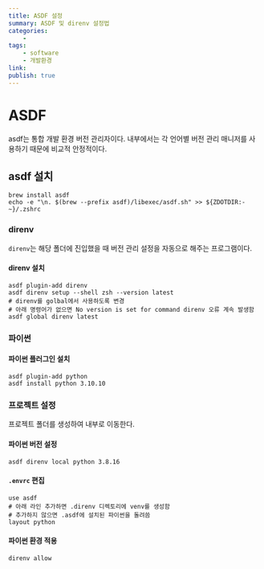 ```yaml
---
title: ASDF 설정
summary: ASDF 및 direnv 설정법
categories:
    - 
tags:
    - software
    - 개발환경
link: 
publish: true
---
```


# ASDF

asdf는 통합 개발 환경 버전 관리자이다. 내부에서는 각 언어별 버전 관리 매니저를 사용하기 때문에 비교적 안정적이다.

## asdf 설치

```shell
brew install asdf
echo -e "\n. $(brew --prefix asdf)/libexec/asdf.sh" >> ${ZDOTDIR:-~}/.zshrc
```

### direnv

`direnv`는 해당 폴더에 진입했을 때 버전 관리 설정을 자동으로 해주는 프로그램이다.

#### direnv 설치

```shell
asdf plugin-add direnv
asdf direnv setup --shell zsh --version latest
# direnv를 golbal에서 사용하도록 변경
# 아래 명령어가 없으면 No version is set for command direnv 오류 계속 발생함
asdf global direnv latest
```

### 파이썬

#### 파이썬 플러그인 설치

```shell
asdf plugin-add python
asdf install python 3.10.10
```

### 프로젝트 설정

프로젝트 폴더를 생성하여 내부로 이동한다.

#### 파이썬 버전 설정

```shell
asdf direnv local python 3.8.16
```

#### `.envrc` 편집

```shell
use asdf
# 아래 라인 추가하면 .direnv 디렉토리에 venv를 생성함
# 추가하지 않으면 .asdf에 설치된 파이썬을 돌려씀
layout python
```

#### 파이썬 환경 적용

```shell
direnv allow
```
